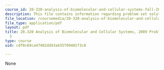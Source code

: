 ```yaml
---
course_id: 20-320-analysis-of-biomolecular-and-cellular-systems-fall-2012
description: This file contains information regarding problem set solutions 3.
file_location: /coursemedia/20-320-analysis-of-biomolecular-and-cellular-systems-fall-2012/cdf0c69ca47402dd43a435f09401f3c8_MIT20_320F12_2009_PS3_Solu.pdf
file_type: application/pdf
layout: pdf
title: 20.320 Analysis of Biomolecular and Cellular Systems, 2009 Problem Set Solutions
  3
type: course
uid: cdf0c69ca47402dd43a435f09401f3c8

---
```

None